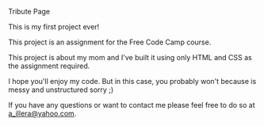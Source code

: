 Tribute Page

This is my first project ever!

This project is an assignment for the Free Code Camp course.

This project is about my mom and I've built it using only HTML and CSS as the assignment required.

I hope you'll enjoy my code. But in this case, you probably won't because is messy and unstructured sorry ;)

If you have any questions or want to contact me please feel free to do so at a_illera@yahoo.com.
